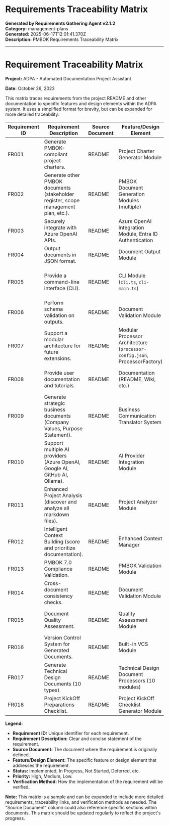 # Requirements Traceability Matrix

**Generated by Requirements Gathering Agent v2.1.2**  
**Category:** management-plans  
**Generated:** 2025-06-17T12:01:41.370Z  
**Description:** PMBOK Requirements Traceability Matrix

---

# Requirement Traceability Matrix

**Project:** ADPA - Automated Documentation Project Assistant

**Date:** October 26, 2023

This matrix traces requirements from the project README and other documentation to specific features and design elements within the ADPA system.  It uses a simplified format for brevity, but can be expanded for more detailed traceability.

| Requirement ID | Requirement Description | Source Document | Feature/Design Element | Status | Priority | Verification Method |
|---|---|---|---|---|---|---|
| FR001 | Generate PMBOK-compliant project charters. | README | Project Charter Generator Module | Implemented | High | Unit Tests, Integration Tests, Manual Review |
| FR002 | Generate other PMBOK documents (stakeholder register, scope management plan, etc.). | README | PMBOK Document Generation Modules (multiple) | Implemented | High | Unit Tests, Integration Tests, Manual Review |
| FR003 | Securely integrate with Azure OpenAI APIs. | README | Azure OpenAI Integration Module, Entra ID Authentication | Implemented | High | Security Audit, Integration Tests |
| FR004 | Output documents in JSON format. | README | Document Output Module | Implemented | High | Unit Tests, Data Validation |
| FR005 | Provide a command-line interface (CLI). | README | CLI Module (`cli.ts`, `cli-main.ts`) | Implemented | High | Manual Testing, User Acceptance Testing |
| FR006 | Perform schema validation on outputs. | README | Document Validation Module | Implemented | High | Unit Tests, Data Validation |
| FR007 | Support a modular architecture for future extensions. | README | Modular Processor Architecture (`processor-config.json`, ProcessorFactory) | Implemented | Medium | Code Review, Design Review |
| FR008 | Provide user documentation and tutorials. | README | Documentation (README, Wiki, etc.) | Implemented | Medium | Manual Review, User Feedback |
| FR009 | Generate strategic business documents (Company Values, Purpose Statement). | README | Business Communication Translator System | Implemented | High | Manual Review, User Acceptance Testing |
| FR010 | Support multiple AI providers (Azure OpenAI, Google AI, GitHub AI, Ollama). | README | AI Provider Integration Module | Implemented | High | Integration Tests, Provider Switching Tests |
| FR011 | Enhanced Project Analysis (discover and analyze all markdown files). | README | Project Analyzer Module | Implemented | High | Unit Tests, Integration Tests |
| FR012 | Intelligent Context Building (score and prioritize documentation). | README | Enhanced Context Manager | Implemented | High | Performance Testing, Context Utilization Reports |
| FR013 | PMBOK 7.0 Compliance Validation. | README | PMBOK Validation Module | Implemented | High | Unit Tests, Compliance Reports |
| FR014 | Cross-document consistency checks. | README | Document Validation Module | Implemented | High | Unit Tests, Consistency Reports |
| FR015 | Document Quality Assessment. | README | Quality Assessment Module | Implemented | High | Unit Tests, Quality Score Reports |
| FR016 | Version Control System for Generated Documents. | README | Built-in VCS Module | Implemented | Medium | Manual Testing, Git Repository Inspection |
| FR017 | Generate Technical Design Documents (10 types). | README | Technical Design Document Processors (10 modules) | Implemented | High | Unit Tests, Integration Tests, Manual Review |
| FR018 | Project KickOff Preparations Checklist. | README | Project KickOff Checklist Generator Module | Implemented | Medium | Manual Review |


**Legend:**

* **Requirement ID:** Unique identifier for each requirement.
* **Requirement Description:** Clear and concise statement of the requirement.
* **Source Document:** The document where the requirement is originally defined.
* **Feature/Design Element:** The specific feature or design element that addresses the requirement.
* **Status:**  Implemented, In Progress, Not Started, Deferred, etc.
* **Priority:** High, Medium, Low.
* **Verification Method:** How the implementation of the requirement will be verified.


**Note:** This matrix is a sample and can be expanded to include more detailed requirements, traceability links, and verification methods as needed.  The "Source Document" column could also reference specific sections within documents.  This matrix should be updated regularly to reflect the project's progress.

